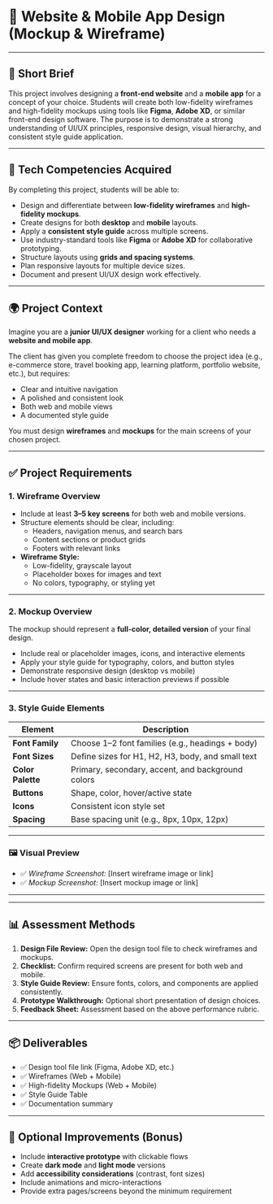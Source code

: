 # 🎨 Website & Mobile App Design (Mockup & Wireframe)

---

## 📝 Short Brief

This project involves designing a **front-end website** and a **mobile app** for a concept of your choice. Students will create both low-fidelity wireframes and high-fidelity mockups using tools like **Figma**, **Adobe XD**, or similar front-end design software. The purpose is to demonstrate a strong understanding of UI/UX principles, responsive design, visual hierarchy, and consistent style guide application.

---

## 🧰 Tech Competencies Acquired

By completing this project, students will be able to:

- Design and differentiate between **low-fidelity wireframes** and **high-fidelity mockups**.
- Create designs for both **desktop** and **mobile** layouts.
- Apply a **consistent style guide** across multiple screens.
- Use industry-standard tools like **Figma** or **Adobe XD** for collaborative prototyping.
- Structure layouts using **grids and spacing systems**.
- Plan responsive layouts for multiple device sizes.
- Document and present UI/UX design work effectively.

---

## 🌍 Project Context

Imagine you are a **junior UI/UX designer** working for a client who needs a **website and mobile app**.

The client has given you complete freedom to choose the project idea (e.g., e-commerce store, travel booking app, learning platform, portfolio website, etc.), but requires:

- Clear and intuitive navigation
- A polished and consistent look
- Both web and mobile views
- A documented style guide

You must design **wireframes** and **mockups** for the main screens of your chosen project.

---

## ✅ Project Requirements

### 1. **Wireframe Overview**

- Include at least **3–5 key screens** for both web and mobile versions.
- Structure elements should be clear, including:
    - Headers, navigation menus, and search bars
    - Content sections or product grids
    - Footers with relevant links
- **Wireframe Style:**
    - Low-fidelity, grayscale layout
    - Placeholder boxes for images and text
    - No colors, typography, or styling yet

---

### 2. **Mockup Overview**

The mockup should represent a **full-color, detailed version** of your final design.

- Include real or placeholder images, icons, and interactive elements
- Apply your style guide for typography, colors, and button styles
- Demonstrate responsive design (desktop vs mobile)
- Include hover states and basic interaction previews if possible

---

### 3. **Style Guide Elements**

| Element | Description |
| --- | --- |
| **Font Family** | Choose 1–2 font families (e.g., headings + body) |
| **Font Sizes** | Define sizes for H1, H2, H3, body, and small text |
| **Color Palette** | Primary, secondary, accent, and background colors |
| **Buttons** | Shape, color, hover/active state |
| **Icons** | Consistent icon style set |
| **Spacing** | Base spacing unit (e.g., 8px, 10px, 12px) |

---

### 🖼️ Visual Preview

- ✅ *Wireframe Screenshot:* [Insert wireframe image or link]
- ✅ *Mockup Screenshot:* [Insert mockup image or link]

---

---

## 📊 Assessment Methods

1. **Design File Review:** Open the design tool file to check wireframes and mockups.
2. **Checklist:** Confirm required screens are present for both web and mobile.
3. **Style Guide Review:** Ensure fonts, colors, and components are applied consistently.
4. **Prototype Walkthrough:** Optional short presentation of design choices.
5. **Feedback Sheet:** Assessment based on the above performance rubric.

---

## 📦 Deliverables

- ✅ Design tool file link (Figma, Adobe XD, etc.)
- ✅ Wireframes (Web + Mobile)
- ✅ High-fidelity Mockups (Web + Mobile)
- ✅ Style Guide Table
- ✅ Documentation summary

---

## 🚀 Optional Improvements (Bonus)

- Include **interactive prototype** with clickable flows
- Create **dark mode** and **light mode** versions
- Add **accessibility considerations** (contrast, font sizes)
- Include animations and micro-interactions
- Provide extra pages/screens beyond the minimum requirement
